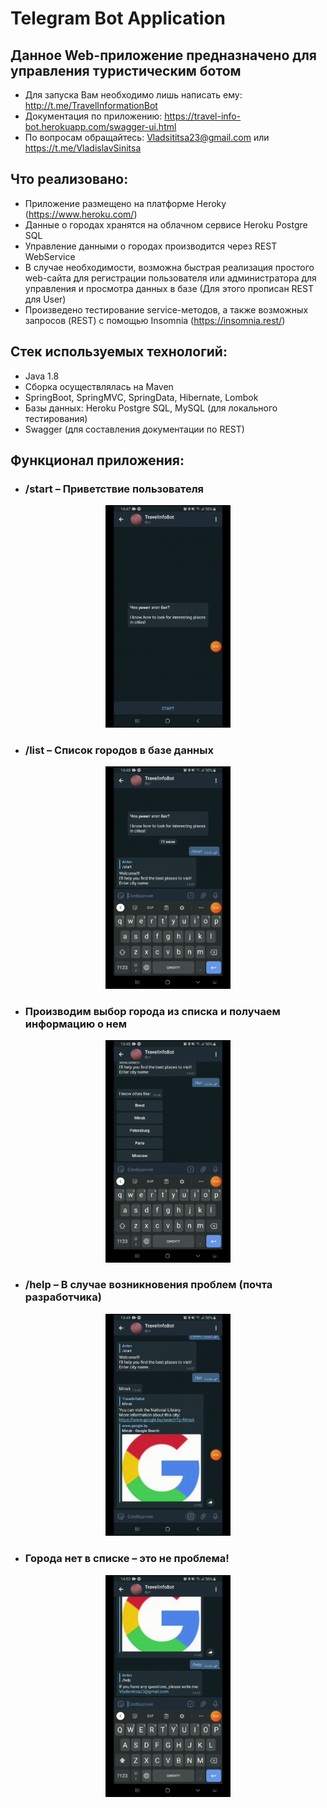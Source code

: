 # Telegram Bot Application
## Данное Web-приложение предназначено для управления туристическим ботом

* Для запуска Вам необходимо лишь написать ему: http://t.me/TravelInformationBot
* Документация по приложению: https://travel-info-bot.herokuapp.com/swagger-ui.html
* По вопросам обращайтесь: Vladsititsa23@gmail.com или https://t.me/VladislavSinitsa

## Что реализовано:
*	Приложение размещено на платформе Heroky (https://www.heroku.com/)
*	Данные о городах хранятся на облачном сервисе Heroku Postgre SQL
*	Управление данными о городах производится через REST WebService
*	В случае необходимости, возможна быстрая реализация простого web-сайта для регистрации пользователя или администратора для управления и просмотра данных в базе (Для этого прописан REST для User)
*	Произведено тестирование service-методов, а также возможных запросов (REST) с помощью Insomnia (https://insomnia.rest/)

## Стек используемых технологий:
* Java 1.8
* Сборка осуществлялась на Maven
*	SpringBoot, SpringMVC, SpringData, Hibernate, Lombok
*	Базы данных: Heroku Postgre SQL, MySQL (для локального тестирования)
*	Swagger (для составления документации по REST)

## Функционал приложения:
* ### /start – Приветствие пользователя 
<p align="center"><img src="https://github.com/VladSin/TravelBot/blob/master/Gif%20Video%201.gif" width=200></p>

* ### /list – Список городов в базе данных 
<p align="center"><img src="https://github.com/VladSin/TravelBot/blob/master/Gif%20Video%202.gif" width=200></p>

* ### Производим выбор города из списка и получаем информацию о нем 
<p align="center"><img src="https://github.com/VladSin/TravelBot/blob/master/Gif%20Video%203.gif" width=200></p>

* ### /help – В случае возникновения проблем (почта разработчика) 
<p align="center"><img src="https://github.com/VladSin/TravelBot/blob/master/Gif%20Video%204.gif" width=200></p>

* ### Города нет в списке – это не проблема! 
<p align="center"><img src="https://github.com/VladSin/TravelBot/blob/master/Gif%20Video%205.gif" width=200></p>
